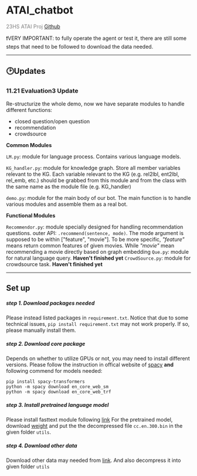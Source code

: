 # ATAI_chatbot
<span style="color:gray"> 23HS ATAI Proj </span> [Github](https://github.com/tttequila/ATAI_chatbot)


❗VERY IMPORTANT: to fully operate the agent or test it, there are still some steps that need to be followed to download the data needed. 

-----

## 🕑Updates

### 11.21 Evaluation3 Update
Re-structurize the whole demo, now we have separate modules to handle different functions: 
- closed question/open question
- recommendation
- crowdsource

**Common Modules**

`LM.py`: module for language process. Contains various language models.

`KG_handler.py`: module for knowledge graph. Store all member variables relevant to the KG. Each variable relevant to the KG (e.g. rel2lbl, ent2lbl, rel_emb, etc.) should be grabbed from this module and from the class with the same name as the module file (e.g. KG_handler)

`demo.py`: module for the main body of our bot. The main function is to handle various modules and assemble them as a real bot. 

**Functional Modules**

`Recommendor.py`: module specially designed for handling recommendation questions. outer API: `.recommend(sentence, mode)`. The mode argument is supposed to be within ["feature", "movie"]. To be more specific, *"feature"* means return common features of given movies. While *"movie"* mean recommending a movie directly based on graph embedding
`Que.py`: module for natural language query. **Haven't finished yet**
`CrowdSource.py`: module for crowdsource task. **Haven't finished yet**

-----
## Set up

##### step 1. Download packages needed

Please instead listed packages in `requirement.txt`. Notice that due to some technical issues, `pip install requirement.txt` may not work properly. If so, please manually install them.

##### step 2. Download core package

Depends on whether to utilize GPUs or not, you may need to install different versions.
Please follow the instruction in offical website of [spacy](https://spacy.io/usage) **and** following commend for models needed: 
```commend
pip install spacy-transformers
python -m spacy download en_core_web_sm
python -m spacy download en_core_web_trf
```

##### step 3. Install pretrained language model
Please install fasttext module following [link](https://github.com/facebookresearch/fastText)
For the pretrained model, download [weight](https://dl.fbaipublicfiles.com/fasttext/vectors-crawl/cc.en.300.bin.gz)  and put the the decompressed file `cc.en.300.bin` in the given folder `utils`.

##### step 4. Download other data
Download other data may needed from [link](https://drive.google.com/file/d/1a6re-lhl6B9ebVBfsihmF65Wma8gCssk/view). 
And also decompress it into given folder `utils` 





